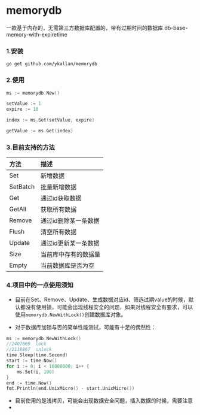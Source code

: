 # memorydb
一款基于内存的，无需第三方数据库配置的，带有过期时间的数据库 db-base-memory-with-expiretime


### 1.安装

```shell
go get github.com/ykallan/memorydb
```

### 2.使用
```go
ms := memorydb.New()

setValue := 1
expire := 10

index := ms.Set(setValue, expire)

getValue := ms.Get(index)
```

### 3.目前支持的方法

| 方法       | 描述          |
|:---------|:------------|
| Set      | 新增数据        |
| SetBatch | 批量新增数据      |
| Get      | 通过id获取数据    |
| GetAll   | 获取所有数据      |
| Remove   | 通过id删除某一条数据 |
| Flush    | 清空所有数据      |
| Update   | 通过id更新某一条数据 |
| Size     | 当前库中存有的数据量  |
| Empty    | 当前数据库是否为空   |


### 4.项目中的一点使用须知

- 目前在Set、Remove、Update、生成数据对应id、筛选过期value的时候，默认都没有使用锁，可能会出现线程安全的问题，如果对线程安全有要求，可以使用`memorydb.NewWithLock()`创建数据库对象。


- 对于数据库加锁与否的简单性能测试，可能有十足的偶然性：
```go
ms := memorydb.NewWithLock()
//2407669  lock
//2118867  unlock
time.Sleep(time.Second)
start := time.Now()
for i := 0; i < 10000000; i++ {
    ms.Set(i, 100)
}
end := time.Now()
fmt.Println(end.UnixMicro() - start.UnixMicro())


```

- 目前使用的是浅拷贝，可能会出现数据安全问题，插入数据的时候，需要注意
- 